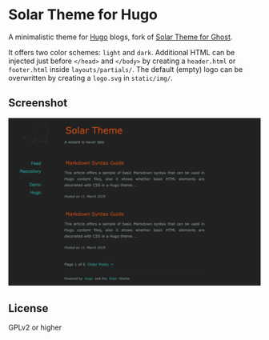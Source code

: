 # Solar Theme for Hugo

A minimalistic theme for [Hugo](https://gohugo.io/) blogs, fork of
[Solar Theme for Ghost](https://github.com/mattvh/solar-theme-ghost).

It offers two color schemes: `light` and `dark`. Additional HTML can be injected
just before `</head>` and `</body>` by creating a `header.html` or `footer.html`
inside `layouts/partials/`. The default (empty) logo can be overwritten by
creating a `logo.svg` in `static/img/`.

## Screenshot

![Screenshot](/images/screenshot.png)

## License

GPLv2 or higher

